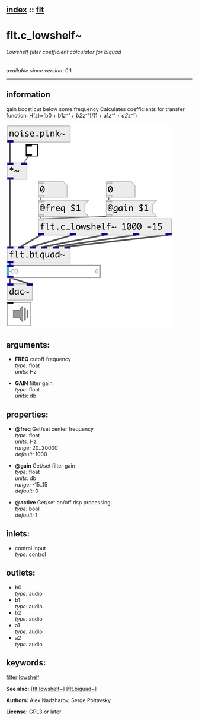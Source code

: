[index](index.html) :: [flt](category_flt.html)
---

# flt.c_lowshelf~

###### Lowshelf filter coefficient calculator for biquad

*available since version:* 0.1

---


## information
gain boost|cut below some frequency Calculates coefficients for transfer function: H(z)=(b0 + b1*z⁻¹ + b2*z⁻²)/(1 + a1*z⁻¹ + a2*z⁻²)


[![example](../examples/img/flt.c_lowshelf~.jpg)](../examples/pd/flt.c_lowshelf~.pd)



## arguments:

* **FREQ**
cutoff frequency<br>
_type:_ float<br>
_units:_ Hz<br>

* **GAIN**
filter gain<br>
_type:_ float<br>
_units:_ db<br>





## properties:

* **@freq** 
Get/set center frequency<br>
_type:_ float<br>
_units:_ Hz<br>
_range:_ 20..20000<br>
_default:_ 1000<br>

* **@gain** 
Get/set filter gain<br>
_type:_ float<br>
_units:_ db<br>
_range:_ -15..15<br>
_default:_ 0<br>

* **@active** 
Get/set on/off dsp processing<br>
_type:_ bool<br>
_default:_ 1<br>



## inlets:

* control input<br>
_type:_ control



## outlets:

* b0<br>
_type:_ audio
* b1<br>
_type:_ audio
* b2<br>
_type:_ audio
* a1<br>
_type:_ audio
* a2<br>
_type:_ audio



## keywords:

[filter](keywords/filter.html)
[lowshelf](keywords/lowshelf.html)



**See also:**
[\[flt.lowshelf~\]](flt.lowshelf~.html)
[\[flt.biquad~\]](flt.biquad~.html)




**Authors:** Alex Nadzharov, Serge Poltavsky




**License:** GPL3 or later





